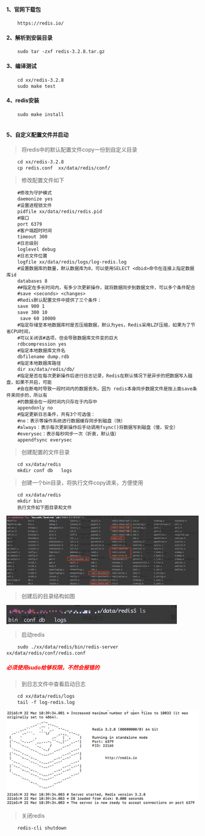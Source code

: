 #### 1、官网下载包

```
    https://redis.io/
```

#### 2、解析到安装目录

```
    sudo tar -zxf redis-3.2.8.tar.gz
```

#### 3、编译测试

```
    cd xx/redis-3.2.8
    sudo make test
```

#### 4、redis安装

```
    sudo make install
    
```

#### 5、自定义配置文件并启动

> 将redis中的默认配置文件copy一份到自定义目录

```
    cd xx/redis-3.2.8
    cp redis.conf  xx/data/redis/conf/
```

> 修改配置文件如下

```
    #修改为守护模式
    daemonize yes
    #设置进程锁文件
    pidfile xx/data/redis/redis.pid
    #端口
    port 6379
    #客户端超时时间
    timeout 300
    #日志级别
    loglevel debug
    #日志文件位置
    logfile xx/data/redis/logs/log-redis.log
    #设置数据库的数量，默认数据库为0，可以使用SELECT <dbid>命令在连接上指定数据库id
    databases 8
    ##指定在多长时间内，有多少次更新操作，就将数据同步到数据文件，可以多个条件配合
    #save <seconds> <changes>
    #Redis默认配置文件中提供了三个条件：
    save 900 1
    save 300 10
     save 60 10000
    #指定存储至本地数据库时是否压缩数据，默认为yes，Redis采用LZF压缩，如果为了节省CPU时间，
    #可以关闭该#选项，但会导致数据库文件变的巨大
    rdbcompression yes
    #指定本地数据库文件名
    dbfilename dump.rdb
    #指定本地数据库路径
    dir xx/data/redis/db/
    #指定是否在每次更新操作后进行日志记录，Redis在默认情况下是异步的把数据写入磁盘，如果不开启，可能
    #会在断电时导致一段时间内的数据丢失。因为 redis本身同步数据文件是按上面save条件来同步的，所以有
    #的数据会在一段时间内只存在于内存中
    appendonly no
    #指定更新日志条件，共有3个可选值：
    #no：表示等操作系统进行数据缓存同步到磁盘（快）
    #always：表示每次更新操作后手动调用fsync()将数据写到磁盘（慢，安全）
    #everysec：表示每秒同步一次（折衷，默认值）
    appendfsync everysec
```

> 创建配置的文件目录

```
    cd xx/data/redis
    mkdir conf db   logs
```

> 创建一个bin目录，将执行文件copy进来，方便使用

```    
    cd xx/data/redis
    mkdir bin
    执行文件如下图目录和文件
```

![redis执行文件](../pics/getImage-13.png)

> 创建后的目录结构如图

![redis创建后的结构图](../pics/getImage-14.png)

> 启动redis

```   
    sudo ./xx/data/redis/bin/redis-server xx/data/redis/conf/redis.conf
```

##### <font color=red> 必须使用sudo给够权限，不然会报错的 </font>

> 到日志文件中查看启动日志

```
    cd xx/data/redis/logs
    tail -f log-redis.log
```

![redis启动成功日志](../pics/getImage-15.png)

> 关闭redis
```
    redis-cli shutdown
```